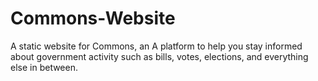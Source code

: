 # Commons-Website
A static website for Commons, an A platform to help you stay informed about government activity such as bills, votes, elections, and everything else in between.
